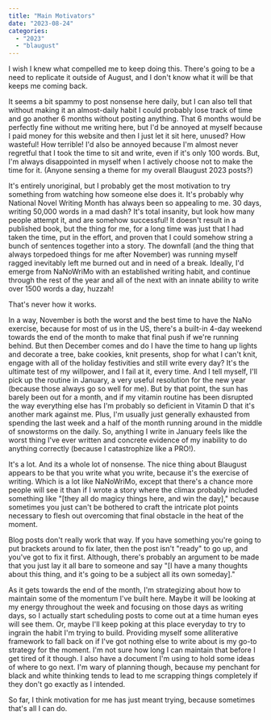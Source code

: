 ```yaml
---
title: "Main Motivators"
date: "2023-08-24"
categories: 
  - "2023"
  - "blaugust"
---
```


I wish I knew what compelled me to keep doing this. There's going to be a need to replicate it outside of August, and I don't know what it will be that keeps me coming back.

It seems a bit spammy to post nonsense here daily, but I can also tell that without making it an almost-daily habit I could probably lose track of time and go another 6 months without posting anything. That 6 months would be perfectly fine without me writing here, but I'd be annoyed at myself because I paid money for this website and then I just let it sit here, unused? How wasteful! How terrible! I'd also be annoyed because I'm almost never regretful that I took the time to sit and write, even if it's only 100 words. But, I'm always disappointed in myself when I actively choose not to make the time for it. (Anyone sensing a theme for my overall Blaugust 2023 posts?)

It's entirely unoriginal, but I probably get the most motivation to try something from watching how someone else does it. It's probably why National Novel Writing Month has always been so appealing to me. 30 days, writing 50,000 words in a mad dash? It's total insanity, but look how many people attempt it, and are somehow successful! It doesn't result in a published book, but the thing for me, for a long time was just that I had taken the time, put in the effort, and proven that I could somehow string a bunch of sentences together into a story. The downfall (and the thing that always torpedoed things for me after November) was running myself ragged inevitably left me burned out and in need of a break. Ideally, I'd emerge from NaNoWriMo with an established writing habit, and continue through the rest of the year and all of the next with an innate ability to write over 1500 words a day, huzzah!

That's never how it works.

In a way, November is both the worst and the best time to have the NaNo exercise, because for most of us in the US, there's a built-in 4-day weekend towards the end of the month to make that final push if we're running behind. But then December comes and do I have the time to hang up lights and decorate a tree, bake cookies, knit presents, shop for what I can't knit, engage with all of the holiday festivities and still write every day? It's the ultimate test of my willpower, and I fail at it, every time. And I tell myself, I'll pick up the routine in January, a very useful resolution for the new year (because those always go so well for me). But by that point, the sun has barely been out for a month, and if my vitamin routine has been disrupted the way everything else has I'm probably so deficient in Vitamin D that it's another mark against me. Plus, I'm usually just generally exhausted from spending the last week and a half of the month running around in the middle of snowstorms on the daily. So, anything I write in January feels like the worst thing I've ever written and concrete evidence of my inability to do anything correctly (because I catastrophize like a PRO!).

It's a lot. And its a whole lot of nonsense. The nice thing about Blaugust appears to be that you write what you write, because it's the exercise of writing. Which is a lot like NaNoWriMo, except that there's a chance more people will see it than if I wrote a story where the climax probably included something like "\[they all do magicy things here, and win the day\]," because sometimes you just can't be bothered to craft the intricate plot points necessary to flesh out overcoming that final obstacle in the heat of the moment.

Blog posts don't really work that way. If you have something you're going to put brackets around to fix later, then the post isn't "ready" to go up, and you've got to fix it first. Although, there's probably an argument to be made that you just lay it all bare to someone and say "\[I have a many thoughts about this thing, and it's going to be a subject all its own someday\]."

As it gets towards the end of the month, I'm strategizing about how to maintain some of the momentum I've built here. Maybe it will be looking at my energy throughout the week and focusing on those days as writing days, so I actually start scheduling posts to come out at a time human eyes will see them. Or, maybe I'll keep poking at this place everyday to try to ingrain the habit I'm trying to build. Providing myself some alliterative framework to fall back on if I've got nothing else to write about is my go-to strategy for the moment. I'm not sure how long I can maintain that before I get tired of it though. I also have a document I'm using to hold some ideas of where to go next. I'm wary of planning though, because my penchant for black and white thinking tends to lead to me scrapping things completely if they don't go exactly as I intended.

So far, I think motivation for me has just meant trying, because sometimes that's all I can do.
